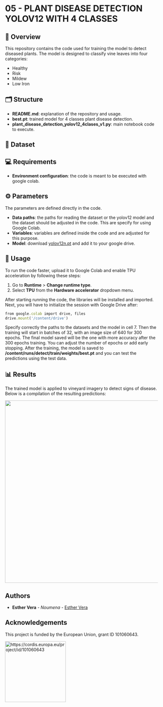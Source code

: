 
# 05 - PLANT DISEASE DETECTION YOLOV12 WITH 4 CLASSES

## 🌿 Overview

This repository contains the code used for training the model to detect diseased plants. The model is designed to classify vine leaves into four categories:

- Healthy
- Risk
- Mildew
- Low Iron

 ## 🗂️ Structure

- **README.md**: explanation of the repository and usage. 
- **best.pt**: trained model for 4 classes plant disease detection. 
- **plant_disease_detection_yolov12_4clases_v1.py**: main notebook code to execute. 


## 📄 Dataset 

<!--The necessary data for this code is provided in the [ICAERUS VINEYARDS DATASET](https://zenodo.org/records/15090766). If you are using Google Colab, ensure that this dataset is downloaded and saved to your drive. The dataset consists of 508 labeled images across three classes, captured using a DJI Mavic 3M drone.
!-->

## 💻 Requirements

- **Environment configuration**: the code is meant to be executed with google colab.
<!--- **Data**: download the [ICAERUS VINEYARDS DATASET](https://zenodo.org/records/15090766) which contains the vine images labelled and add it to your google drive account. 
!-->
## ⚙️ Parameters

The parameters are defined directly in the code. 

- **Data paths**: the paths for reading the dataset or the yolov12 model and the dataset should be adjusted in the code. This are specify for using Google Colab. 
- **Variables**: variables are defined inside the code and are adjusted for this purpose. 
- **Model**: download [yolov12n.pt](https://docs.ultralytics.com/models/yolo12/#detection-performance-coco-val2017) and add it to your google drive.

## 🚀 Usage
To run the code faster, upload it to Google Colab and enable TPU acceleration by following these steps:

1. Go to **Runtime** > **Change runtime type**.
2. Select **TPU** from the **Hardware accelerator** dropdown menu.

After starting running the code, the libraries will be installed and imported. Next, you will have to initialize the session with Google Drive after:


```ruby
from google.colab import drive, files
drive.mount('/content/drive')
```
 
Specify correctly the paths to the datasets and the model in cell 7. Then the training will start in batches of 32, with an image size of 640 for 300 epochs. The final model saved will be the one with more accuracy after the 300 epochs training. You can adjust the number of epochs or add early stopping. After the training, the model is saved to **/content/runs/detect/train/weights/best.pt** and you can test the predictions using the test data. 
 

## 📊 Results
The trained model is applied to vineyard imagery to detect signs of disease. Below is a compilation of the resulting predictions:

<p align="center">
  <img src="https://github.com/user-attachments/assets/2fa2e8f5-df7b-417b-8019-f0181b032af6" width="600" height="600">
</p>



## Authors

* **Esther Vera** - *Noumena* - [Esther Vera](https://github.com/EstherNoumena)

## Acknowledgements
This project is funded by the European Union, grant ID 101060643.

<img src="https://rea.ec.europa.eu/sites/default/files/styles/oe_theme_medium_no_crop/public/2021-04/EN-Funded%20by%20the%20EU-POS.jpg" alt="https://cordis.europa.eu/project/id/101060643" width="200"/>
